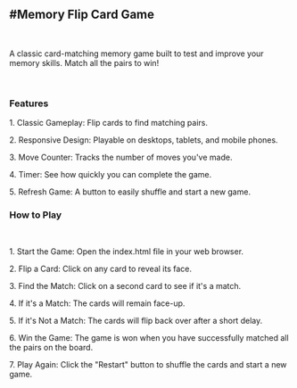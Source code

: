 <h2>#Memory Flip Card Game</h2>
<br>
<p>A classic card-matching memory game built to test and improve your memory skills. Match all the pairs to win!
</p>
<br>
<h3> Features</h3>

<p> 1. Classic Gameplay: Flip cards to find matching pairs. <br></p>
<p> 2. Responsive Design: Playable on desktops, tablets, and mobile phones.</p>
<p> 3. Move Counter: Tracks the number of moves you've made. <br></p>
<p> 4. Timer: See how quickly you can complete the game. <br></p>
<p> 5. Refresh Game: A button to easily shuffle and start a new game. <br></p>
<h3> How to Play</h3>
<br>
<p>1. Start the Game: Open the index.html file in your web browser. <br></p>
<p>2. Flip a Card: Click on any card to reveal its face. <br></p>
<p>3. Find the Match: Click on a second card to see if it's a match. <br></p>
<p>4. If it's a Match: The cards will remain face-up. <br></p>
<p>5. If it's Not a Match: The cards will flip back over after a short delay. <br></p>
<p>6. Win the Game: The game is won when you have successfully matched all the pairs on the board. <br></p>
<p>7. Play Again: Click the "Restart" button to shuffle the cards and start a new game. <br></p>